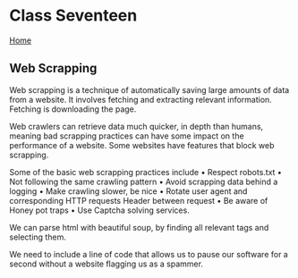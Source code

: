 # Class Seventeen

[Home](https://daviey52.github.io/reading-notes/)

## Web Scrapping

Web scrapping is a technique of automatically saving large amounts of data from a website. It involves fetching and extracting relevant information. Fetching is downloading the page.

Web crawlers can retrieve data much quicker, in depth than humans, meaning bad scrapping practices can have some impact on the performance of a website. Some websites have features that block web scrapping.

Some of the basic web scrapping practices include
• Respect robots.txt
• Not following the same crawling pattern
• Avoid scrapping data behind a logging
• Make crawling slower, be nice
• Rotate user agent and corresponding HTTP requests Header between request
• Be aware of Honey pot traps
• Use Captcha solving services.

We can parse html with beautiful soup, by finding all relevant tags and selecting them.

We need to include a line of code that allows us to pause our software for a second without a website flagging us as a spammer.
